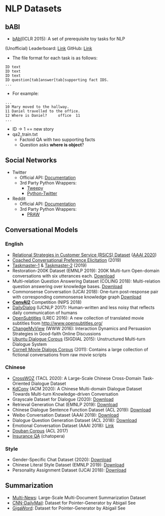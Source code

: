 # NLP Datasets

## bABI
- [bAbI](https://research.fb.com/downloads/babi/)(ICLR 2015): A set of prerequisite toy tasks for NLP

(Unofficial) Leaderboard: [Link](https://paperswithcode.com/sota/question-answering-on-babi)
GitHub: [Link](https://github.com/facebook/bAbI-tasks)
- The file format for each task is as follows:
```
ID text
ID text
ID text
ID question[tab]answer[tab]supporting fact IDS.
...
```
- For example:
```
...
10 Mary moved to the hallway.
11 Daniel travelled to the office.
12 Where is Daniel?     office  11
...
```

- $\text{ID} \to 1$ == new story
- qa2_train.txt
    - Factoid QA with two supporting facts
    - Question asks **where is object**?

## Social Networks
- Twitter
  - Official API: [Documentation](https://developer.twitter.com/en/docs)
  - 3rd Party Python Wrappers:
    - [Tweepy](https://tweepy.readthedocs.io/en/latest/)
    - [Python-Twitter](https://github.com/bear/python-twitter)
- Reddit
  - Official API: [Documentation](https://www.reddit.com/dev/api)
  - 3rd Party Python Wrappers:
    - [PRAW](https://praw.readthedocs.io/en/latest/)

## Conversational Models
### English
<!-- - A Survey of Available Corpora for Building Data-Driven Dialogue Systems]([Serban et al., 2015](https://breakend.github.io/DialogDatasets/)) -->
<!-- A Repository of Conversational Datasets: [GitHub](https://github.com/PolyAI-LDN/conversational-datasets) -->
<!-- - [Twitter](https://www.kaggle.com/thoughtvector/customer-support-on-twitter)(Kaggle 2017): A large corpus of modern English (mostly) conversations between consumers and customer support agents on Twitter -->
- [Relational Strategies in Customer Service (RSiCS) Dataset](https://nextit-public.s3-us-west-2.amazonaws.com/rsics.html) ([AAAI 2020](https://nextit-public.s3-us-west-2.amazonaws.com/AAAI-BeaverI.2299.pdf))
- [Coached Conversational Preference Elicitation](https://research.google/tools/datasets/coached-conversational-preference-elicitation/) (2019)
- [Taskmaster-1](https://research.google/tools/datasets/taskmaster-1/) & [Taskmaster-2](https://research.google/tools/datasets/taskmaster-2/) (2019)
- Restoration-200K Dataset (EMNLP 2019): 200K Multi-turn Open-domain conversations with six utterances each. [Download](https://ai.tencent.com/ailab/nlp/dialogue/datasets/Restoration-200K.zip)
- Multi-relation Question Answering Dataset (COLING 2018): Multi-relation question answering over knowledge bases. [Download](http://coai.cs.tsinghua.edu.cn/hml/media/files/PathQuestion.zip)
- Commonsense Conversation (IJCAI 2018): One-turn post-response pair with corresponding commonsense knowledge graph [Download](http://coai.cs.tsinghua.edu.cn/file/commonsense_conversation_dataset.tar.gz)
- [**ConvAI2**](http://convai.io/data/) Competition (NIPS 2018)
- [DailyDialog](http://yanran.li/dailydialog) (IJCNLP 2017): Human-written and less noisy that reflects daily communication of humans
- [OpenSubtitles](http://opus.nlpl.eu/OpenSubtitles-v2018.php) (LREC 2016): A new collection of translated movie subtitles from http://www.opensubtitles.org/
- [ChangeMyView](https://chenhaot.com/pages/changemyview.html) (WWW 2016): Interaction Dynamics and Persuasion Strategies in Good-faith Online Discussions
- [Ubuntu Dialogue Corpus](https://github.com/rkadlec/ubuntu-ranking-dataset-creator) (SIGDIAL 2015): Unstructured Multi-turn Dialogue System
- [Cornell Movie Dialogs Corpus](http://www.cs.cornell.edu/~cristian/Cornell_Movie-Dialogs_Corpus.html) (2011): Contains a large collection of fictional conversations from raw movie scripts

### Chinese
- [CrossWOZ](https://github.com/thu-coai/CrossWOZ) (TACL 2020): A Large-Scale Chinese Cross-Domain Task-Oriented Dialogue Dataset
- [KdConv](https://github.com/thu-coai/KdConv) (ACM 2020): A Chinese Multi-domain Dialogue Dataset Towards Multi-turn Knowledge-driven Conversation
- Grayscale Dataset for Dialogue (2020): [Download](https://ai.tencent.com/ailab/nlp/dialogue/datasets/grayscale_data_release.zip)
- Retrieval Generation Chat (EMNLP 2019): [Download](https://ai.tencent.com/ailab/nlp/dialogue/datasets/Retrieval_Generation_Chat.zip)
- Chinese Dialogue Sentence Function Dataset (ACL 2019): [Download](https://ai.tencent.com/ailab/nlp/dialogue/datasets/dialog-acts.tar.gz)
- Weibo Conversation Dataset (AAAI 2019): [Download](https://ai.tencent.com/ailab/nlp/dialogue/datasets/weibo_utf8.zip)
- Dialogue Question Generation Dataset (ACL 2018): [Download](http://coai.cs.tsinghua.edu.cn/file/QGdata.zip)
- Emotional Conversation Dataset (AAAI 2018): [Link](http://coai.cs.tsinghua.edu.cn/hml/challenge2017/)
- [Douban Corpus](https://github.com/MarkWuNLP/MultiTurnResponseSelection) (ACL 2017)
- [Insurance QA](https://github.com/chatopera/insuranceqa-corpus-zh) (chatopera)

### Style
- Gender-Specific Chat Dataset (2020): [Download](https://ai.tencent.com/ailab/nlp/dialogue/datasets/Stylistic_Dataset.zip)
- Chinese Literal Style Dataset (EMNLP 2019): [Download](https://ai.tencent.com/ailab/nlp/dialogue/datasets/poem_corpus.zip)
- Personality Assignment Dataset (IJCAI 2018): [Download](http://coai.cs.tsinghua.edu.cn/file/ijcai_data.zip)

## Summarization
- [Multi-News](https://github.com/Alex-Fabbri/Multi-News): Large-Scale Multi-Document Summarization Dataset
- [CNN-DailyMail](https://github.com/abisee/cnn-dailymail): Dataset for Pointer-Generator by Abigail See
- [GigaWord](https://drive.google.com/open?id=1eNUzf015MhbjOZBpRQOfEqjdPwNz9iiS): Dataset for Pointer-Generator by Abigail See
